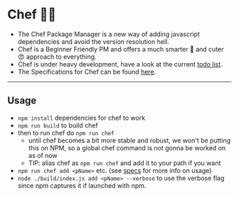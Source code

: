 # Chef 👨‍🍳
- The Chef Package Manager is a new way of adding javascript dependencies and avoid the version resolution hell.
- Chef is a Beginner Friendly PM and offers a much smarter 🔎 and cuter 😍 approach to everything.
- Chef is under heavy development, have a look at the current [todo list](./docs/TODO.md).
- The Specifications for Chef can be found [here](./docs/SPECS.md).

---

## Usage
- `npm install` dependencies for chef to work
- `npm run build` to build chef
- then to run chef do `npm run chef`
    - until chef becomes a bit more stable and robust, we won't be putting this on NPM, so a global chef command is not gonna be worked on as of now
    - TIP: alias chef as `npm run chef` and add it to your path if you want
- `npm run chef add <pName>` etc. (see [specs](./docs/SPECS.md) for more info on usage)
- `node ./build/index.js add <pName> --verbose` to use the verbose flag since npm captures it if launched with npm.
